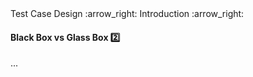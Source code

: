 <link rel="stylesheet" href="{{baseUrl}}/css/textbook.css">

<div class="website-content">

<div id="path">Test Case Design :arrow_right: Introduction :arrow_right:</div>

<div id="title">

#### Black Box vs Glass Box :two:

</div>

<div id="body">

...

</div>

</div>
